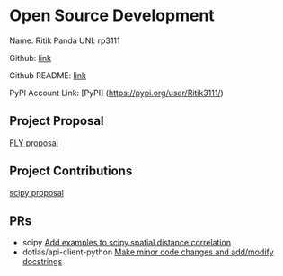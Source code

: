 # Open Source Development

Name: Ritik Panda
UNI: rp3111

Github: [link](https://github.com/Ritik3111)

Github README: [link](https://github.com/Ritik3111/Ritik3111/blob/main/README.md)

PyPI Account Link: [PyPI] (<https://pypi.org/user/Ritik3111/>)

## Project Proposal

[FLY proposal](../projects/python/Fly.md)

## Project Contributions

[scipy proposal](../projects/python/scipy.md)

## PRs

- scipy
[Add examples to scipy.spatial.distance.correlation](https://github.com/scipy/scipy/pull/18431)
- dotlas/api-client-python
[Make minor code changes and add/modify docstrings](https://github.com/dotlas/api-client-python/pull/5)
